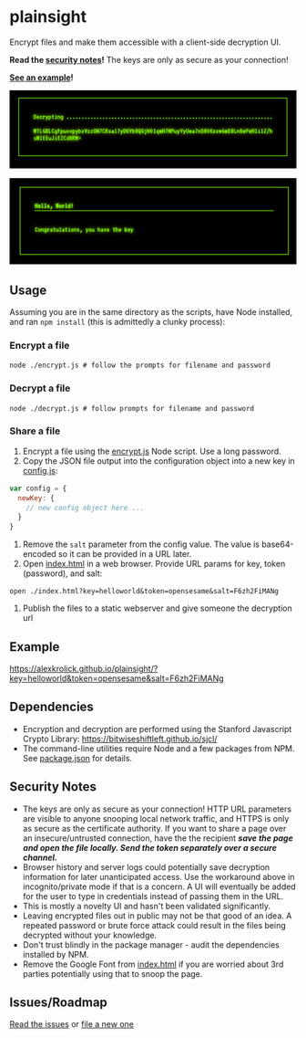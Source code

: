 # plainsight

Encrypt files and make them accessible with a client-side decryption UI. 

**Read the [security notes](#security-notes)!** The keys are only as secure as your connection!

**[See an example](https://alexkrolick.github.io/plainsight/?key=helloworld&token=opensesame&salt=F6zh2FiMANg)!**

![screenshot of encrypted file](encrypted.png)

![screenshot of decrypted file](decrypted.png)

## Usage

Assuming you are in the same directory as the scripts, have Node installed, and ran `npm install` (this is admittedly a clunky process):

### Encrypt a file

```shell
node ./encrypt.js # follow the prompts for filename and password
```

### Decrypt a file

```shell
node ./decrypt.js # follow prompts for filename and password
```
  
### Share a file

1. Encrypt a file using the [encrypt.js](encrypt.js) Node script. Use a long password.
1. Copy the JSON file output into the configuration object into a new key in [config.js](config.js):

  ```js
  var config = { 
    newKey: {
      // new config object here ...
    } 
  }
  ```
  
1. Remove the `salt` parameter from the config value. The value is base64-encoded so it can be provided in a URL later.
1. Open [index.html](index.html) in a web browser. Provide URL params for key, token (password), and salt:
  
  ```shell
  open ./index.html?key=helloworld&token=opensesame&salt=F6zh2FiMANg
  ```
  
1. Publish the files to a static webserver and give someone the decryption url


## Example
https://alexkrolick.github.io/plainsight/?key=helloworld&token=opensesame&salt=F6zh2FiMANg

## Dependencies

- Encryption and decryption are performed using the Stanford Javascript Crypto Library: https://bitwiseshiftleft.github.io/sjcl/
- The command-line utilities require Node and a few packages from NPM. See [package.json](package.json) for details.

## Security Notes
- The keys are only as secure as your connection! HTTP URL parameters are visible to anyone snooping local network traffic, and HTTPS is only as secure as the certificate authority. If you want to share a page over an insecure/untrusted connection, have the the recipient _**save the page and open the file locally. Send the token separately over a secure channel.**_ 
- Browser history and server logs could potentially save decryption information for later unanticipated access. Use the workaround above in incognito/private mode if that is a concern. A UI will eventually be added for the user to type in credentials instead of passing them in the URL.
- This is mostly a novelty UI and hasn't been validated significantly.
- Leaving encrypted files out in public may not be that good of an idea. A repeated password or brute force attack could result in the files being decrypted without your knowledge.
- Don't trust blindly in the package manager - audit the dependencies installed by NPM.
- Remove the Google Font from [index.html](index.html) if you are worried about 3rd parties potentially using that to snoop the page.

## Issues/Roadmap

[Read the issues](https://github.com/alexkrolick/plainsight/issues) or [file a new one](https://github.com/alexkrolick/plainsight/issues)
